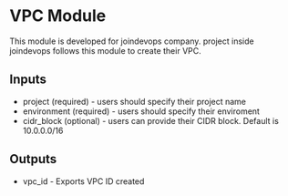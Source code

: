 # VPC Module
This module is developed for joindevops company. project inside joindevops follows this module to create their VPC.

## Inputs
* project (required) - users should specify their project name
* environment (required) - users should specify their enviroment
* cidr_block (optional) - users can provide their CIDR block. Default is 10.0.0.0/16

## Outputs
* vpc_id - Exports VPC ID created